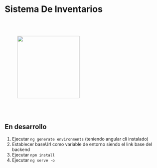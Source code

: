 # Sistema De Inventarios

<img src="https://miro.medium.com/v2/resize:fit:2680/1*jlg3PXZ6PYdUGy40tXybKw.gif" width="200" height="200" style="margin: 50px 40px;" />

## En desarrollo

1. Ejecutar `ng generate environments` (teniendo angular cli instalado)
2. Establecer baseUrl como variable de entorno siendo el link base del backend
3. Ejecutar `npm install`
3. Ejecutar `ng serve -o`